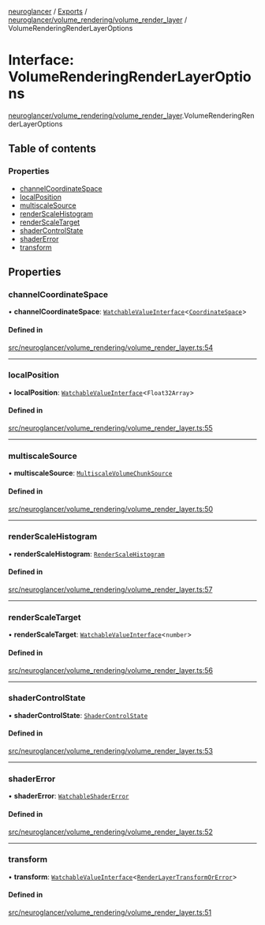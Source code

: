 [neuroglancer](../README.md) / [Exports](../modules.md) / [neuroglancer/volume\_rendering/volume\_render\_layer](../modules/neuroglancer_volume_rendering_volume_render_layer.md) / VolumeRenderingRenderLayerOptions

# Interface: VolumeRenderingRenderLayerOptions

[neuroglancer/volume_rendering/volume_render_layer](../modules/neuroglancer_volume_rendering_volume_render_layer.md).VolumeRenderingRenderLayerOptions

## Table of contents

### Properties

- [channelCoordinateSpace](neuroglancer_volume_rendering_volume_render_layer.VolumeRenderingRenderLayerOptions.md#channelcoordinatespace)
- [localPosition](neuroglancer_volume_rendering_volume_render_layer.VolumeRenderingRenderLayerOptions.md#localposition)
- [multiscaleSource](neuroglancer_volume_rendering_volume_render_layer.VolumeRenderingRenderLayerOptions.md#multiscalesource)
- [renderScaleHistogram](neuroglancer_volume_rendering_volume_render_layer.VolumeRenderingRenderLayerOptions.md#renderscalehistogram)
- [renderScaleTarget](neuroglancer_volume_rendering_volume_render_layer.VolumeRenderingRenderLayerOptions.md#renderscaletarget)
- [shaderControlState](neuroglancer_volume_rendering_volume_render_layer.VolumeRenderingRenderLayerOptions.md#shadercontrolstate)
- [shaderError](neuroglancer_volume_rendering_volume_render_layer.VolumeRenderingRenderLayerOptions.md#shadererror)
- [transform](neuroglancer_volume_rendering_volume_render_layer.VolumeRenderingRenderLayerOptions.md#transform)

## Properties

### channelCoordinateSpace

• **channelCoordinateSpace**: [`WatchableValueInterface`](neuroglancer_trackable_value.WatchableValueInterface.md)<[`CoordinateSpace`](neuroglancer_coordinate_transform.CoordinateSpace.md)\>

#### Defined in

[src/neuroglancer/volume_rendering/volume_render_layer.ts:54](https://github.com/ActiveBrainAtlas2/neuroglancer/blob/91617476/src/neuroglancer/volume_rendering/volume_render_layer.ts#L54)

___

### localPosition

• **localPosition**: [`WatchableValueInterface`](neuroglancer_trackable_value.WatchableValueInterface.md)<`Float32Array`\>

#### Defined in

[src/neuroglancer/volume_rendering/volume_render_layer.ts:55](https://github.com/ActiveBrainAtlas2/neuroglancer/blob/91617476/src/neuroglancer/volume_rendering/volume_render_layer.ts#L55)

___

### multiscaleSource

• **multiscaleSource**: [`MultiscaleVolumeChunkSource`](../classes/neuroglancer_sliceview_volume_frontend.MultiscaleVolumeChunkSource.md)

#### Defined in

[src/neuroglancer/volume_rendering/volume_render_layer.ts:50](https://github.com/ActiveBrainAtlas2/neuroglancer/blob/91617476/src/neuroglancer/volume_rendering/volume_render_layer.ts#L50)

___

### renderScaleHistogram

• **renderScaleHistogram**: [`RenderScaleHistogram`](../classes/neuroglancer_render_scale_statistics.RenderScaleHistogram.md)

#### Defined in

[src/neuroglancer/volume_rendering/volume_render_layer.ts:57](https://github.com/ActiveBrainAtlas2/neuroglancer/blob/91617476/src/neuroglancer/volume_rendering/volume_render_layer.ts#L57)

___

### renderScaleTarget

• **renderScaleTarget**: [`WatchableValueInterface`](neuroglancer_trackable_value.WatchableValueInterface.md)<`number`\>

#### Defined in

[src/neuroglancer/volume_rendering/volume_render_layer.ts:56](https://github.com/ActiveBrainAtlas2/neuroglancer/blob/91617476/src/neuroglancer/volume_rendering/volume_render_layer.ts#L56)

___

### shaderControlState

• **shaderControlState**: [`ShaderControlState`](../classes/neuroglancer_webgl_shader_ui_controls.ShaderControlState.md)

#### Defined in

[src/neuroglancer/volume_rendering/volume_render_layer.ts:53](https://github.com/ActiveBrainAtlas2/neuroglancer/blob/91617476/src/neuroglancer/volume_rendering/volume_render_layer.ts#L53)

___

### shaderError

• **shaderError**: [`WatchableShaderError`](../modules/neuroglancer_webgl_dynamic_shader.md#watchableshadererror)

#### Defined in

[src/neuroglancer/volume_rendering/volume_render_layer.ts:52](https://github.com/ActiveBrainAtlas2/neuroglancer/blob/91617476/src/neuroglancer/volume_rendering/volume_render_layer.ts#L52)

___

### transform

• **transform**: [`WatchableValueInterface`](neuroglancer_trackable_value.WatchableValueInterface.md)<[`RenderLayerTransformOrError`](../modules/neuroglancer_render_coordinate_transform.md#renderlayertransformorerror)\>

#### Defined in

[src/neuroglancer/volume_rendering/volume_render_layer.ts:51](https://github.com/ActiveBrainAtlas2/neuroglancer/blob/91617476/src/neuroglancer/volume_rendering/volume_render_layer.ts#L51)
